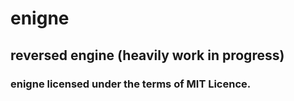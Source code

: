# enigne
## reversed engine (heavily work in progress)

### enigne licensed under the terms of MIT Licence.
